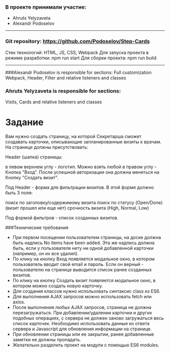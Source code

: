 ### В проекте принимали участие:

- Ahruts Yelyzaveta
- Alexandr Podoselov

---

### Git repository: https://github.com/Podoselov/Step-Cards

Стек технологий: HTML, JS, CSS, Webpack
Для запуска проекта в режиме разработки: npm run start
Для сборки проекта: npm run build

---

###Alexandr Podoselov is responsible for sections:
Full customization Webpack, Header, Filter and relative listeners and classes

### Ahruts Yelyzaveta is responsible for sections:

Visits, Cards and relative listeners and classes

# Задание

Вам нужно создать страницу, на которой Секретарша сможет создавать карточки, описывающие запланированные визиты к врачам.
На странице должны присутствовать:

Header (шапка) страницы:

в левом верхнем углу - логотип. Можно взять любой
в правом углу - Кнопка "Вход". После успешной авторизации она должна меняться на Кнопку "Создать визит".

Под Header - форма для фильтрации визитов. В этой форме должно быть 3 поля:

поиск по заголовку/содержимому визита
поиск по статусу (Open/Done) (визит прошел или еще нет)
срочность визита (High, Normal, Low)

Под формой фильтров - список созданных визитов.

###Технические требования

- При первом посещении пользователем страницы, на доске должна быть надпись No items have been added. Эта же надпись должна быть, если у пользователя нету ни одной добавленной карточки (например, он их все удалил).
- По клику на кнопку Вход появляется модальное окно, в котором пользователь вводит свой email и пароль. Если он верный - пользователю на странице выводится список ранее созданных визитов.
- По клику на кнопку Создать визит появляется модальное окно, в котором можно создать новую карточку.
- Для создания классов нужно использовать синтаксис class из ES6.
- Для выполнения AJAX запросов можно использовать fetch или axios.
- После выполнения любых AJAX запросов, страница не должна перезагружаться. При добавлении/удалении карточки и других подобных операциях, с сервера не должен заново загружаться весь список карточек. Необходимо использовать данные из ответа сервера и Javascript для обновления информации на странице.
- При обновлении страницы или ее закрытии, ранее добавленные заметки не должны пропадать.
- Желательно разделить проект на модули с помощью ES6 modules.
